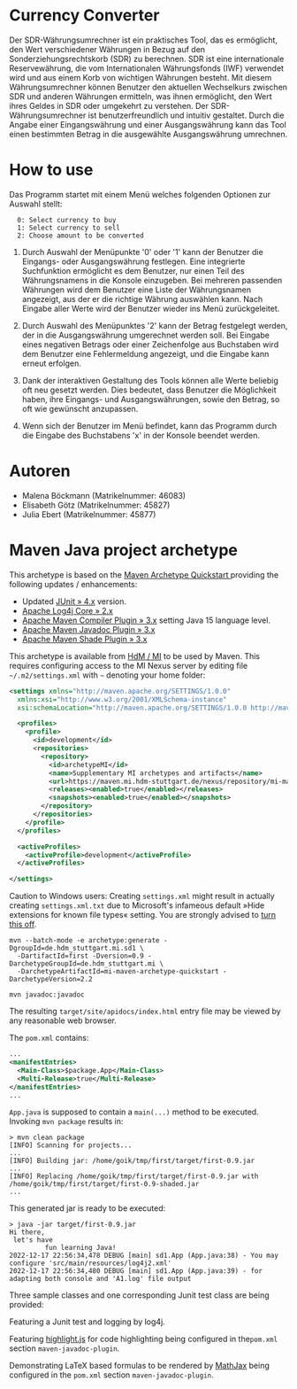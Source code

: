 # Currency Converter

Der SDR-Währungsumrechner ist ein praktisches Tool, das es ermöglicht, den Wert verschiedener Währungen in Bezug auf den Sonderziehungsrechtskorb (SDR) zu berechnen. SDR ist eine internationale Reservewährung, die vom Internationalen Währungsfonds (IWF) verwendet wird und aus einem Korb von wichtigen Währungen besteht. Mit diesem Währungsumrechner können Benutzer den aktuellen Wechselkurs zwischen SDR und anderen Währungen ermitteln, was ihnen ermöglicht, den Wert ihres Geldes in SDR oder umgekehrt zu verstehen.
Der SDR-Währungsumrechner ist benutzerfreundlich und intuitiv gestaltet. Durch die Angabe einer Eingangswährung und einer Ausgangswährung kann das Tool einen bestimmten Betrag in die ausgewählte Ausgangswährung umrechnen.


# How to use

Das Programm startet mit einem Menü welches folgenden Optionen zur Auswahl stellt: 
      
      0: Select currency to buy
      1: Select currency to sell
      2: Choose amount to be converted

1. Durch Auswahl der Menüpunkte '0' oder '1' kann der Benutzer die Eingangs- oder Ausgangswährung festlegen. 
   Eine integrierte Suchfunktion ermöglicht es dem Benutzer, nur einen Teil des Währungsnamens in die Konsole einzugeben. 
   Bei mehreren passenden Währungen wird dem Benutzer eine Liste der Währungsnamen angezeigt, aus der er die richtige 
   Währung auswählen kann. Nach Eingabe aller Werte wird der Benutzer wieder ins Menü zurückgeleitet. 

3. Durch Auswahl des Menüpunktes '2' kann der Betrag festgelegt werden, der in die Ausgangswährung umgerechnet werden soll. 
   Bei   Eingabe eines negativen Betrags oder einer Zeichenfolge aus Buchstaben wird dem Benutzer eine Fehlermeldung angezeigt, 
   und die Eingabe kann erneut erfolgen.

4. Dank der interaktiven Gestaltung des Tools können alle Werte beliebig oft neu gesetzt werden. Dies bedeutet, dass Benutzer 
   die Möglichkeit haben, ihre Eingangs- und Ausgangswährungen, sowie den Betrag, so oft wie gewünscht anzupassen.

5. Wenn sich der Benutzer im Menü befindet, kann das Programm durch die Eingabe des Buchstabens 'x' in der Konsole beendet werden.


# Autoren

- Malena Böckmann (Matrikelnummer: 46083)
- Elisabeth Götz (Matrikelnummer: 45827)
- Julia Ebert (Matrikelnummer: 45877)


# Maven Java project archetype


This archetype is based on the
[Maven Archetype Quickstart ](https://mvnrepository.com/artifact/org.apache.maven.archetypes/maven-archetype-quickstart/1.4)
providing the following updates / enhancements:

* Updated [JUnit » 4.x](https://mvnrepository.com/artifact/junit/junit) version.
* [Apache Log4j Core » 2.x](https://mvnrepository.com/artifact/org.apache.logging.log4j/log4j-core)
* [Apache Maven Compiler Plugin » 3.x](https://mvnrepository.com/artifact/org.apache.maven.plugins/maven-compiler-plugin)
   setting Java 15 language level.
* [Apache Maven Javadoc Plugin » 3.x](https://mvnrepository.com/artifact/org.apache.maven.plugins/maven-javadoc-plugin)
* [Apache Maven Shade Plugin » 3.x](https://mvnrepository.com/artifact/org.apache.maven.plugins/maven-shade-plugin) 


This archetype is available from [HdM / MI](https://maven.mi.hdm-stuttgart.de/nexus/service/rest/repository/browse/mi-maven/de/hdm_stuttgart/mi/mi-maven-archetype-quickstart/2.2)
to be used by Maven. This requires configuring access to the MI Nexus server by editing file `~/.m2/settings.xml`
with `~` denoting your home folder:

```xml
<settings xmlns="http://maven.apache.org/SETTINGS/1.0.0"
  xmlns:xsi="http://www.w3.org/2001/XMLSchema-instance"
  xsi:schemaLocation="http://maven.apache.org/SETTINGS/1.0.0 http://maven.apache.org/xsd/settings-1.0.0.xsd">

  <profiles>
    <profile>
      <id>development</id>
      <repositories>
        <repository>
          <id>archetypeMI</id>
	      <name>Supplementary MI archetypes and artifacts</name>
          <url>https://maven.mi.hdm-stuttgart.de/nexus/repository/mi-maven</url>
          <releases><enabled>true</enabled></releases>
          <snapshots><enabled>true</enabled></snapshots>
        </repository>
      </repositories>
    </profile>
  </profiles>

  <activeProfiles>
    <activeProfile>development</activeProfile>
  </activeProfiles>

</settings>
```
Caution to Windows users: Creating `settings.xml` might result in actually creating `settings.xml.txt`
due to  Microsoft's infameous default »Hide extensions for known file types« setting. You are strongly
advised to [turn this off](https://www.thewindowsclub.com/show-file-extensions-in-windows).



```shell
mvn --batch-mode -e archetype:generate -DgroupId=de.hdm_stuttgart.mi.sd1 \
  -DartifactId=first -Dversion=0.9 -DarchetypeGroupId=de.hdm_stuttgart.mi \
  -DarchetypeArtifactId=mi-maven-archetype-quickstart -DarchetypeVersion=2.2
```


```shell
mvn javadoc:javadoc
```

The resulting `target/site/apidocs/index.html` entry file may be viewed by any reasonable web browser.


The `pom.xml` contains:

```xml
...
<manifestEntries>
  <Main-Class>$package.App</Main-Class>
  <Multi-Release>true</Multi-Release>
</manifestEntries>
...
```

`App.java` is supposed to contain a `main(...)` method to be executed. Invoking `mvn package` results in:

```shell
> mvn clean package
[INFO] Scanning for projects...
...
[INFO] Building jar: /home/goik/tmp/first/target/first-0.9.jar
...
[INFO] Replacing /home/goik/tmp/first/target/first-0.9.jar with /home/goik/tmp/first/target/first-0.9-shaded.jar
...
```
This generated jar is ready to be executed:

```shell
> java -jar target/first-0.9.jar 
Hi there,
 let's have
         fun learning Java!
2022-12-17 22:56:34,478 DEBUG [main] sd1.App (App.java:38) - You may configure 'src/main/resources/log4j2.xml' 
2022-12-17 22:56:34,480 DEBUG [main] sd1.App (App.java:39) - for adapting both console and 'A1.log' file output
```


Three sample classes and one corresponding Junit test class are being provided:


Featuring a Junit test and logging by log4j.


Featuring [highlight.js](https://highlightjs.org) for code highlighting being configured in the`pom.xml`
section `maven-javadoc-plugin`.


Demonstrating LaTeX based formulas to be rendered by [MathJax](https://www.mathjax.org) being configured
in the `pom.xml` section `maven-javadoc-plugin`.
